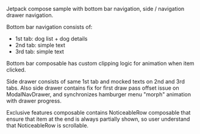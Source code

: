 Jetpack compose sample with bottom bar navigation, side / navigation drawer navigation.

Bottom bar navigation consists of:
- 1st tab: dog list + dog details
- 2nd tab: simple text
- 3rd tab: simple text

Bottom bar composable has custom clipping logic for animation when item clicked.

Side drawer consists of same 1st tab and mocked texts on 2nd and 3rd tabs.
Also side drawer contains fix for first draw pass offset issue on ModalNavDrawer, and synchronizes hamburger menu "morph" animation with drawer progress.

Exclusive features composable contains NoticeableRow composable that ensure that item at the end is always partially shown, so user understand that NoticeableRow is scrollable.